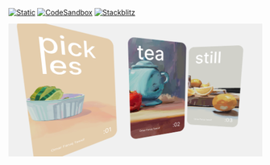 [![Static](https://img.shields.io/badge/demo-%23646CFF.svg?logo=html5&logoColor=white)](https://pmndrs.github.io/examples/enter-portals)
[![CodeSandbox](https://img.shields.io/badge/codesandbox-040404?logo=codesandbox&logoColor=DBDBDB)](https://codesandbox.io/s/github/pmndrs/examples/tree/main/demos/enter-portals)
[![Stackblitz](https://img.shields.io/badge/stackblitz-fff?logo=Stackblitz&logoColor=1389FD)](https://stackblitz.com/github/pmndrs/examples/tree/main/demos/enter-portals)

![](thumbnail.png)
